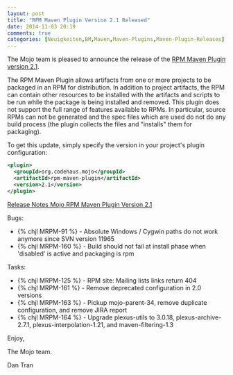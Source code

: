 ```yaml
---
layout: post
title: "RPM Maven Plugin Version 2.1 Released"
date: 2014-11-03 20:19
comments: true
categories: [Neuigkeiten,BM,Maven,Maven-Plugins,Maven-Plugin-Releases]
---
```

The Mojo team is pleased to announce the release of the 
[RPM Maven Plugin version 2.1](http://mojo.codehaus.org/rpm-maven-plugin/).

The RPM Maven Plugin allows artifacts from one or more projects to be
packaged in an RPM for distribution. In addition to project artifacts, the
RPM can contain other resources to be installed with the artifacts and
scripts to be run while the package is being installed and removed. This
plugin does not support the full range of features available to RPMs. In
particular, source RPMs can not be generated and the spec files which are
used do not do any build process (the plugin collects the files and
"installs" them for packaging).


To get this update, simply specify the version in your project's plugin
configuration:

``` xml
<plugin>
  <groupId>org.codehaus.mojo</groupId>
  <artifactId>rpm-maven-plugin</artifactId>
  <version>2.1</version>
</plugin>
```

<!-- more -->

[Release Notes Mojo RPM Maven Plugin Version 2.1](http://jira.codehaus.org/secure/ReleaseNote.jspa?projectId=11970&version=20367)

Bugs:

 * {% chjl MRPM-91 %} - Absolute Windows / Cygwin paths do not work anymore since SVN version 11965
 * {% chjl MRPM-160 %} - Build should not fail at install phase when 'disabled' is active and packaging is rpm

Tasks:

 * {% chjl MRPM-125 %} - RPM site: Mailing lists links return 404
 * {% chjl MRPM-161 %} - Remove deprecated configuration in 2.0 versions
 * {% chjl MRPM-163 %} - Pickup mojo-parent-34, remove duplicate configuration, and remove JIRA report
 * {% chjl MRPM-164 %} - Upgrade plexus-utils to 3.0.18, plexus-archive-2.7.1, plexus-interpolation-1.21, and maven-filtering-1.3


Enjoy,

The Mojo team.

Dan Tran

